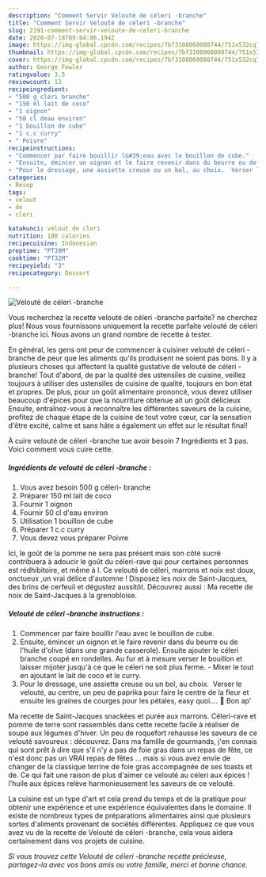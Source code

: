```yaml
---
description: "Comment Servir Velouté de céleri -branche"
title: "Comment Servir Velouté de céleri -branche"
slug: 2191-comment-servir-veloute-de-celeri-branche
date: 2020-07-18T09:04:06.194Z
image: https://img-global.cpcdn.com/recipes/7bf3108060080744/751x532cq70/veloute-de-celeri-branche-photo-principale-de-la-recette.jpg
thumbnail: https://img-global.cpcdn.com/recipes/7bf3108060080744/751x532cq70/veloute-de-celeri-branche-photo-principale-de-la-recette.jpg
cover: https://img-global.cpcdn.com/recipes/7bf3108060080744/751x532cq70/veloute-de-celeri-branche-photo-principale-de-la-recette.jpg
author: George Fowler
ratingvalue: 3.5
reviewcount: 13
recipeingredient:
- "500 g cleri branche"
- "150 ml lait de coco"
- "1 oignon"
- "50 cl deau environ"
- "1 bouillon de cube"
- "1 c.c curry"
- " Poivre"
recipeinstructions:
- "Commencer par faire bouillir l&#39;eau avec le bouillon de cube."
- "Ensuite, émincer un oignon et le faire revenir dans du beurre ou de l&#39;huile d&#39;olive (dans une grande casserole). Ensuite ajouter le céleri branche coupé en rondelles. Au fur et à mesure verser le bouillon et laisser mijoter jusqu&#39;à ce que le céleri ne soit plus ferme. Mixer le tout  en ajoutant le lait de coco et le curry."
- "Pour le dressage, une assiette creuse ou un bol, au choix.  Verser le velouté, au centre, un peu de paprika pour faire le centre de la fleur et ensuite les graines de courges pour les pétales, easy quoi.... 🌻 Bon ap&#39;"
categories:
- Resep
tags:
- velout
- de
- cleri

katakunci: velout de cleri 
nutrition: 188 calories
recipecuisine: Indonesian
preptime: "PT39M"
cooktime: "PT32M"
recipeyield: "3"
recipecategory: Dessert

---
```



![Velouté de céleri -branche](https://img-global.cpcdn.com/recipes/7bf3108060080744/751x532cq70/veloute-de-celeri-branche-photo-principale-de-la-recette.jpg)

Vous recherchez la recette velouté de céleri -branche parfaite? ne cherchez plus! Nous vous fournissons uniquement la recette parfaite velouté de céleri -branche ici. Nous avons un grand nombre de recette à tester.

En général, les gens ont peur de commencer à cuisiner velouté de céleri -branche de peur que les aliments qu'ils produisent ne soient pas bons. Il y a plusieurs choses qui affectent la qualité gustative de velouté de céleri -branche! Tout d'abord, de par la qualité des ustensiles de cuisine, veillez toujours à utiliser des ustensiles de cuisine de qualité, toujours en bon état et propres. De plus, pour un goût alimentaire prononcé, vous devez utiliser beaucoup d'épices pour que la nourriture obtenue ait un goût délicieux Ensuite, entraînez-vous à reconnaître les différentes saveurs de la cuisine, profitez de chaque étape de la cuisine de tout votre cœur, car la sensation d'être excité, calme et sans hâte a également un effet sur le résultat final!

<!--inarticleads1-->

À cuire velouté de céleri -branche tue avoir besoin 7 Ingrédients et 3 pas. Voici comment vous cuire cette.

##### Ingrédients de velouté de céleri -branche :

1. Vous avez besoin 500 g céleri- branche
1. Préparer 150 ml lait de coco
1. Fournir 1 oignon
1. Fournir 50 cl d&#39;eau environ
1. Utilisation 1 bouillon de cube
1. Préparer 1 c.c curry
1. Vous devez vous préparer  Poivre


Ici, le goût de la pomme ne sera pas présent mais son côté sucré contribuera à adoucir le goût du céleri-rave qui pour certaines personnes est rédhibitoire, et même à l. Ce velouté de céleri, marrons et noix est doux, onctueux ,un vrai délice d&#39;automne ! Disposez les noix de Saint-Jacques, des brins de cerfeuil et dégustez aussitôt. Découvrez aussi : Ma recette de noix de Saint-Jacques à la grenobloise. 

<!--inarticleads2-->

##### Velouté de céleri -branche instructions :

1. Commencer par faire bouillir l&#39;eau avec le bouillon de cube.
1. Ensuite, émincer un oignon et le faire revenir dans du beurre ou de l&#39;huile d&#39;olive (dans une grande casserole). Ensuite ajouter le céleri branche coupé en rondelles. Au fur et à mesure verser le bouillon et laisser mijoter jusqu&#39;à ce que le céleri ne soit plus ferme. - Mixer le tout  en ajoutant le lait de coco et le curry.
1. Pour le dressage, une assiette creuse ou un bol, au choix.  Verser le velouté, au centre, un peu de paprika pour faire le centre de la fleur et ensuite les graines de courges pour les pétales, easy quoi.... 🌻 Bon ap&#39;


Ma recette de Saint-Jacques snackées et purée aux marrons. Céleri-rave et pomme de terre sont rassemblés dans cette recette facile à réaliser de soupe aux légumes d&#39;hiver. Un peu de roquefort rehausse les saveurs de ce velouté savoureux : découvrez. Dans ma famille de gourmands, j&#39;en connais qui sont prêt à dire que s&#39;il n&#39;y a pas de foie gras dans un repas de fête, ce n&#39;est donc pas un VRAI repas de fêtes … mais si vous avez envie de changer de la classique terrine de foie gras accompagnée de ses toasts et de. Ce qui fait une raison de plus d&#39;aimer ce velouté au céleri aux épices ! l&#39;huile aux épices relève harmonieusement les saveurs de ce velouté. 

<!--inarticleads1-->

<p>
La cuisine est un type d'art et cela prend du temps et de la pratique pour obtenir une expérience et une expérience équivalentes dans le domaine. Il existe de nombreux types de préparations alimentaires ainsi que plusieurs sortes d'aliments provenant de sociétés différentes. Appliquez ce que vous avez vu de la recette de Velouté de céleri -branche, cela vous aidera certainement dans vos projets de cuisine.
</p>

<p>
<i>Si vous trouvez cette Velouté de céleri -branche recette précieuse, partagez-la avec vos bons amis ou votre famille, merci et bonne chance.</i>
</p>
